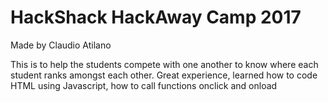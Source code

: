 # HackShack HackAway Camp 2017 

Made by Claudio Atilano

This is to help the students compete with one another to know where each student ranks amongst each other.
Great experience, learned how to code HTML using Javascript,
how to call functions onclick and onload


